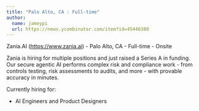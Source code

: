 ```yaml
---
title: "Palo Alto, CA : Full-time"
author:
  name: jameypi
  url: https://news.ycombinator.com/item?id=45446388
---
```

Zania.AI (<a href="https:&#x2F;&#x2F;www.zania.ai" rel="nofollow">https:&#x2F;&#x2F;www.zania.ai</a>) - Palo Alto, CA - Full-time - Onsite

Zania is hiring for multiple positions and just raised a Series A in funding. Our secure agentic AI performs complex risk and compliance work - from controls testing, risk assessments to audits, and more - with provable accuracy in minutes.

Currently hiring for:
* AI Engineers and Product Designers
<JobApplication />
